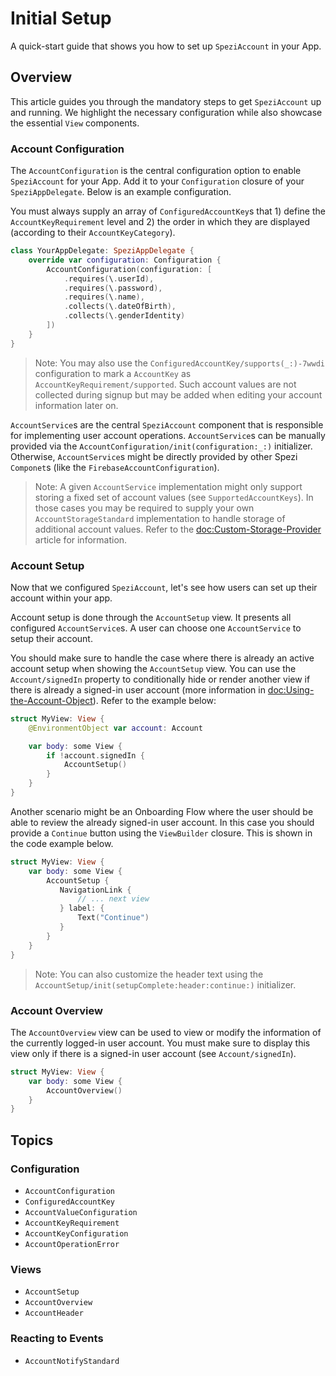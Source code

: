 # Initial Setup

<!--

This source file is part of the Spezi open-source project

SPDX-FileCopyrightText: 2023 Stanford University and the project authors (see CONTRIBUTORS.md)

SPDX-License-Identifier: MIT

-->

A quick-start guide that shows you how to set up ``SpeziAccount`` in your App.

## Overview

This article guides you through the mandatory steps to get `SpeziAccount` up and running. We highlight the necessary
configuration while also showcase the essential `View` components.

### Account Configuration

The ``AccountConfiguration`` is the central configuration option to enable ``SpeziAccount`` for your App. Add it
to your `Configuration` closure of your `SpeziAppDelegate`.
Below is an example configuration.

You must always supply an array of ``ConfiguredAccountKey``s that 1) define the ``AccountKeyRequirement`` level
and 2) the order in which they are displayed (according to their ``AccountKeyCategory``).

```swift
class YourAppDelegate: SpeziAppDelegate {
    override var configuration: Configuration {
        AccountConfiguration(configuration: [
            .requires(\.userId),
            .requires(\.password),
            .requires(\.name),
            .collects(\.dateOfBirth),
            .collects(\.genderIdentity)
        ])
    }
}
```

> Note: You may also use the ``ConfiguredAccountKey/supports(_:)-7wwdi`` configuration to mark a ``AccountKey`` as
    ``AccountKeyRequirement/supported``. Such account values are not collected during signup but may be added when
    editing your account information later on.

``AccountService``s are the central ``SpeziAccount`` component that is responsible for implementing user account
operations. ``AccountService``s can be manually provided via the ``AccountConfiguration/init(configuration:_:)``  initializer.
Otherwise, ``AccountService``s might be directly provided by other Spezi `Componet`s (like the `FirebaseAccountConfiguration`).

> Note: A given ``AccountService`` implementation might only support storing a fixed set of account values (see ``SupportedAccountKeys``).
    In those cases you may be required to supply your own ``AccountStorageStandard`` implementation
    to handle storage of additional account values. Refer to the <doc:Custom-Storage-Provider> article for information.

### Account Setup

Now that we configured ``SpeziAccount``, let's see how users can set up their account within your app.

Account setup is done through the ``AccountSetup`` view. It presents all configured ``AccountService``s. A user can choose one
``AccountService`` to setup their account.

You should make sure to handle the case where there is already an active account setup when showing the ``AccountSetup`` view.
You can use the ``Account/signedIn`` property to conditionally hide or render another view if there is already a signed-in user account
(more information in <doc:Using-the-Account-Object>). Refer to the example below:

```swift
struct MyView: View {
    @EnvironmentObject var account: Account

    var body: some View {
        if !account.signedIn {
            AccountSetup()
        }
    }
}
```

Another scenario might be an Onboarding Flow where the user should be able to review the already signed-in user account.
In this case you should provide a `Continue` button using the `ViewBuilder` closure. This is shown in the code example below.

```swift
struct MyView: View {
    var body: some View {
        AccountSetup {
           NavigationLink {
               // ... next view
           } label: {
               Text("Continue")
           }
        }
    }
}
```

> Note: You can also customize the header text using the ``AccountSetup/init(setupComplete:header:continue:)`` initializer.

### Account Overview

The ``AccountOverview`` view can be used to view or modify the information of the currently logged-in user account.
You must make sure to display this view only if there is a signed-in user account (see ``Account/signedIn``).

```swift
struct MyView: View {
    var body: some View {
        AccountOverview()
    }
}
```

## Topics

### Configuration

- ``AccountConfiguration``
- ``ConfiguredAccountKey``
- ``AccountValueConfiguration``
- ``AccountKeyRequirement``
- ``AccountKeyConfiguration``
- ``AccountOperationError``

### Views

- ``AccountSetup``
- ``AccountOverview``
- ``AccountHeader``

### Reacting to Events

- ``AccountNotifyStandard``
